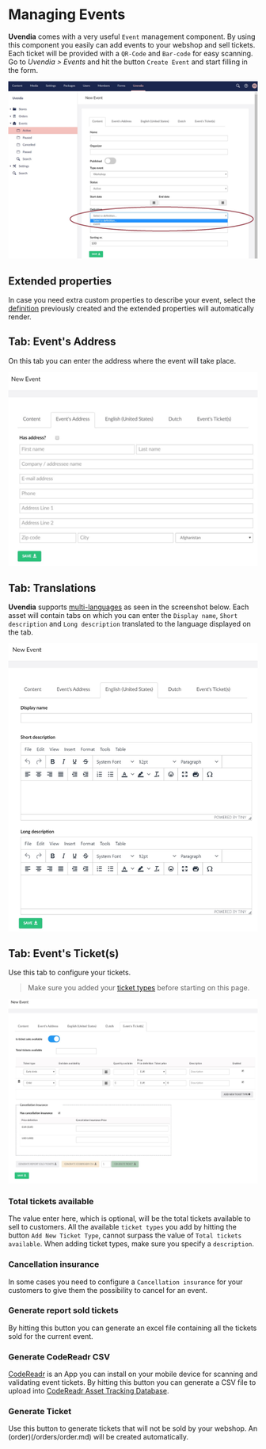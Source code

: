 # Managing Events

**Uvendia** comes with a very useful ```Event``` management component. By using this component you easily can add events to your webshop and sell tickets. Each ticket will be provided with a ```QR-Code``` and ```Bar-code``` for easy scanning. Go to _Uvendia > Events_ and hit the button ```Create Event``` and start filling in the form.

![Create event](../images/event-creation.jpg)

## Extended properties
In case you need extra custom properties to describe your event, select the [definition](/settings/propertydefinition.md) previously created and the extended properties will automatically render.

## Tab: Event's Address
On this tab you can enter the address where the event will take place.

![Event's Address](../images/event-address.jpg ':size=600px')

## Tab: Translations
**Uvendia** supports [multi-languages](/settings/languages.md) as seen in the screenshot below. Each asset will contain tabs on which you can enter the ```Display name```, ```Short description``` and ```Long description``` translated to the language displayed on the tab.

![Event Translations](../images/event-lang.jpg ':size=600px')

## Tab: Event's Ticket(s)
Use this tab to configure your tickets. 
> Make sure you added your [ticket types](/settings/tickettype.md) before starting on this page.

![Event Ticket](../images/event-tickets.jpg)

### Total tickets available
The value enter here, which is optional, will be the total tickets available to sell to customers. 
All the available ``ticket types`` you add by hitting the button ``Add New Ticket Type``, cannot surpass the value of ``Total tickets available``.
When adding ticket types, make sure you specify a ``description``.

### Cancellation insurance
In some cases you need to configure a ``Cancellation insurance`` for your customers to give them the possibility to cancel for an event. 

### Generate report sold tickets
By hitting this button you can generate an excel file containing all the tickets sold for the current event.

### Generate CodeReadr CSV
[CodeReadr](https://www.codereadr.com/) is an App you can install on your mobile device for scanning and validating event tickets. By hitting this button you can generate a CSV file to upload into [CodeReadr Asset Tracking Database](https://secure.codereadr.com).

### Generate Ticket
Use this button to generate tickets that will not be sold by your webshop. An (order)(/orders/order.md) will be created automatically.
